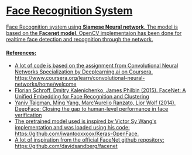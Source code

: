 # <u>Face Recognition System
Face Recognition system using **Siamese Neural network**. The model is based on the **Facenet model**. 
OpenCV implementaion has been done for realtime face detection and recognition through the network.
  
  
#### References:
- A lot of code is based on the assignment from Convolutional Neural Networks Specialization by Deeplearning.ai on Coursera.<br>
https://www.coursera.org/learn/convolutional-neural-networks/home/welcome 
- Florian Schroff, Dmitry Kalenichenko, James Philbin (2015). [FaceNet: A Unified Embedding for Face Recognition and Clustering](https://arxiv.org/pdf/1503.03832.pdf)
- Yaniv Taigman, Ming Yang, Marc'Aurelio Ranzato, Lior Wolf (2014). [DeepFace: Closing the gap to human-level performance in face verification](https://research.fb.com/wp-content/uploads/2016/11/deepface-closing-the-gap-to-human-level-performance-in-face-verification.pdf) 
- The pretrained model used is inspired by Victor Sy Wang's implementation and was loaded using his code: https://github.com/iwantooxxoox/Keras-OpenFace.
- A lot of inspiration from the official FaceNet github repository: https://github.com/davidsandberg/facenet 
